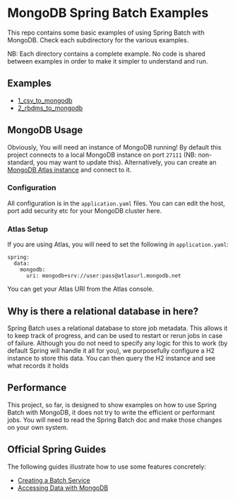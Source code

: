 # MongoDB Spring Batch Examples

This repo contains some basic examples of using Spring Batch with MongoDB.
Check each subdirectory for the various examples.

NB: Each directory contains a complete example. No code is shared between examples in order to make it simpler to understand and run.

## Examples
* [1_csv_to_mongodb](./1_csv_to_mongodb)
* [2_rbdms_to_mongodb](./2_rdbms_to_mongodb)

## MongoDB Usage
Obviously, You will need an instance of MongoDB running! By default this project connects to a local MongoDB instance on port `27111` (NB: non-standard, you may want to update this).
Alternatively, you can create an [MongoDB Atlas instance](https://www.mongodb.com/atlas/database) and connect to it.

### Configuration
All configuration is in the `application.yaml` files. You can can edit the host, port add security etc for your MongoDB cluster here.


### Atlas Setup
If you are using Atlas, you will need to set the following in `application.yaml`:
```
spring:
  data:
    mongodb:
      uri: mongodb+srv://user:pass@atlasurl.mongodb.net
```
You can get your Atlas URI from the Atlas console.

## Why is there a relational database in here?
Spring Batch uses a relational database to store job metadata. This allows it to keep track of progress, and can be used
to restart or rerun jobs in case of failure. Although you do not need to specify any logic for this to work (by default Spring
will handle it all for you), we purposefully configure a H2 instance to store this data. You can then query the H2 instance and
see what records it holds

## Performance
This project, so far, is designed to show examples on how to use Spring Batch with MongoDB, it does not try to write the
efficient or performant jobs. You will need to read the Spring Batch doc and make those changes on your own system.

## Official Spring Guides
The following guides illustrate how to use some features concretely:

* [Creating a Batch Service](https://spring.io/guides/gs/batch-processing/)
* [Accessing Data with MongoDB](https://spring.io/guides/gs/accessing-data-mongodb/)

